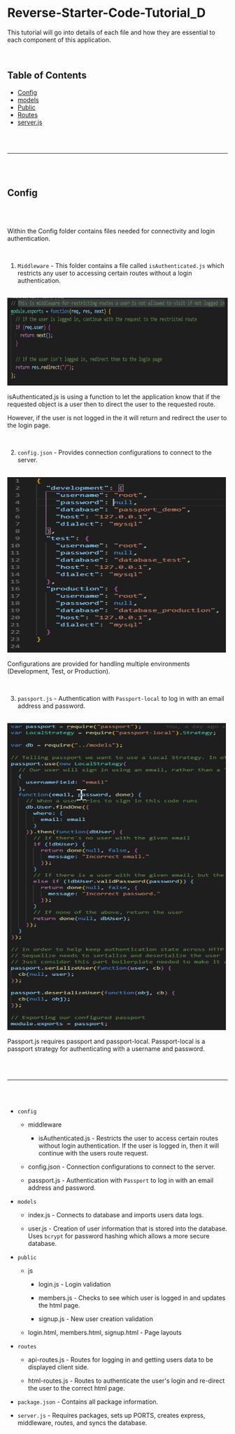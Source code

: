 # Reverse-Starter-Code-Tutorial_D

This tutorial will go into details of each file and how they are essential to each component of this application.

<br />

## Table of Contents

- [Config](#config)
- [models](#models)
- [Public](#public)
- [Routes](#routes)
- [server.js](#server.js)

<br />
<br />

---

<br />
<br />

## Config

<br />
<br />

Within the Config folder contains files needed for connectivity and login authentication.

<br />

1. `Middleware` - This folder contains a file called `isAuthenticated.js` which restricts any user to accessing certain routes without a login authentication.

<br />

<img src="https://github.com/davidyi0529/Reverse-Starter-Code-Tutorial_D/blob/main/Images/isAuthenticated.png?raw=true" width="700" height="200">

isAuthenticated.js is using a function to let the application know that if the requested object is a user then to direct the user to the requested route.

However, if the user is not logged in the it will return and redirect the user to the login page.

<br />

2. `config.json` - Provides connection configurations to connect to the server.

<br />

<img src="https://github.com/davidyi0529/Reverse-Starter-Code-Tutorial_D/blob/main/Images/Config.png?raw=true" width="500" height="400">

<br />

Configurations are provided for handling multiple environments (Development, Test, or Production).

<br />

3. `passport.js` - Authentication with `Passport-local` to log in with an email address and password.

<br />

<img src="https://github.com/davidyi0529/Reverse-Starter-Code-Tutorial_D/blob/main/Images/passport.png?raw=true" width="500" height="700">

<br />

Passport.js requires passport and passport-local. Passport-local is a passport strategy for authenticating with a username and password.

<br />
<br />

---

<br />
<br />



- `config`

    - middleware
        - isAuthenticated.js - Restricts the user to access certain routes without login authentication. If the user is logged in, then it will continue with the users route request.
    
    - config.json - Connection configurations to connect to the server.

    - passport.js - Authentication with `Passport` to log in with an email address and password.

- `models`

    - index.js - Connects to database and imports users data logs.

    - user.js - Creation of user information that is stored into the database. Uses `bcrypt` for password hashing which allows a more secure database. 

- `public`
    - js
        - login.js - Login validation

        - members.js - Checks to see which user is logged in and updates the html page.

        - signup.js - New user creation validation

    - login.html, members.html, signup.html - Page layouts

- `routes`

    - api-routes.js - Routes for logging in and getting users data to be displayed client side.

    - html-routes.js - Routes to authenticate the user's login and re-direct the user to the correct html page.

- `package.json` - Contains all package information.

- `server.js` - Requires packages, sets up PORTS, creates express, middleware, routes, and syncs the database.